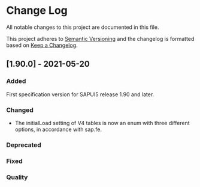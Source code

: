 # Change Log

All notable changes to this project are documented in this file.

This project adheres to [Semantic Versioning](http://semver.org/) and the changelog is formatted based on [Keep a Changelog](http://keepachangelog.com/).

## [1.90.0] - 2021-05-20

### Added

First specification version for SAPUI5 release 1.90 and later.

### Changed

- The initialLoad setting of V4 tables is now an enum with three different options, in accordance with sap.fe.

### Deprecated

### Fixed

### Quality
